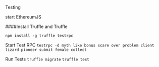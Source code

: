 Testing

start EthereumJS

####Install Truffle and Truffle

`npm install -g truffle testrpc`


Start Test RPC
`testrpc -d myth like bonus scare over problem client lizard pioneer submit female collect`

Run Tests
`truffle migrate`
`truffle test`